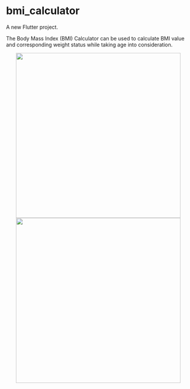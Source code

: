 # bmi_calculator

A new Flutter project.

The Body Mass Index (BMI) Calculator can be used to calculate BMI value and corresponding weight status while taking age into consideration.

  <p align="center">
     <img width="450" height="450" src="https://user-images.githubusercontent.com/59257905/206651190-b2db6344-6b72-4246-a40e-3f1e0ac2489f.jpeg">   
    <img width="450" height="450" src="https://user-images.githubusercontent.com/59257905/206651200-2b9135f5-dfd4-4723-9ea0-1065680d79a6.jpeg">   
  </p>
